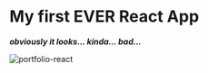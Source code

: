 # My first EVER React App

***obviously it looks... kinda... bad...***

![portfolio-react](https://user-images.githubusercontent.com/60577503/181370070-9261d6e7-48b1-4f41-9ae7-1fcca5308cba.png)

